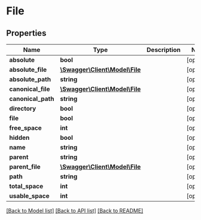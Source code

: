 # File

## Properties
Name | Type | Description | Notes
------------ | ------------- | ------------- | -------------
**absolute** | **bool** |  | [optional] 
**absolute_file** | [**\Swagger\Client\Model\File**](File.md) |  | [optional] 
**absolute_path** | **string** |  | [optional] 
**canonical_file** | [**\Swagger\Client\Model\File**](File.md) |  | [optional] 
**canonical_path** | **string** |  | [optional] 
**directory** | **bool** |  | [optional] 
**file** | **bool** |  | [optional] 
**free_space** | **int** |  | [optional] 
**hidden** | **bool** |  | [optional] 
**name** | **string** |  | [optional] 
**parent** | **string** |  | [optional] 
**parent_file** | [**\Swagger\Client\Model\File**](File.md) |  | [optional] 
**path** | **string** |  | [optional] 
**total_space** | **int** |  | [optional] 
**usable_space** | **int** |  | [optional] 

[[Back to Model list]](../README.md#documentation-for-models) [[Back to API list]](../README.md#documentation-for-api-endpoints) [[Back to README]](../README.md)



